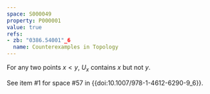 ```yaml
---
space: S000049
property: P000001
value: true
refs:
- zb: "0386.54001"_6
  name: Counterexamples in Topology
---
```


For any two points $x<y$, $U_x$ contains $x$ but not $y$.

See item #1 for space #57 in {{doi:10.1007/978-1-4612-6290-9_6}}.
